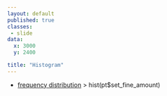 ```yaml
---
layout: default
published: true
classes:
 - slide
data:
  x: 3000
  y: 2400

title: "Histogram"
---
```

* [frequency distribution](http://cran.r-project.org/doc/manuals/R-intro.html#Display-graphics)
		> hist(pt$set_fine_amount)
